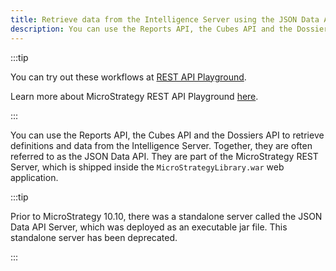 ```yaml
---
title: Retrieve data from the Intelligence Server using the JSON Data API
description: You can use the Reports API, the Cubes API and the Dossiers API to retrieve definitions and data from the Intelligence Server. Together, they are often referred to as the JSON Data API. They are part of the MicroStrategy REST Server, which is shipped inside the "MicroStrategyLibrary.war" web application.
---
```


:::tip

You can try out these workflows at [REST API Playground](https://www.postman.com/microstrategysdk/workspace/microstrategy-rest-api/folder/16131298-7b08f07c-89d2-4c61-8bc1-83cee2eb2eaf?ctx=documentation).

Learn more about MicroStrategy REST API Playground [here](/docs/getting-started/playground.md).

:::

You can use the Reports API, the Cubes API and the Dossiers API to retrieve definitions and data from the Intelligence Server. Together, they are often referred to as the JSON Data API. They are part of the MicroStrategy REST Server, which is shipped inside the `MicroStrategyLibrary.war` web application.

:::tip

Prior to MicroStrategy 10.10, there was a standalone server called the JSON Data API Server, which was deployed as an executable jar file. This standalone server has been deprecated.

:::
